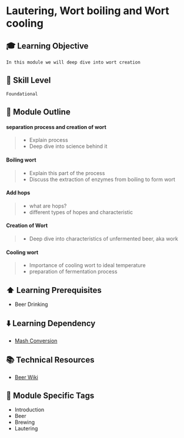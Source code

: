 # Lautering, Wort boiling and Wort cooling

## 🎓 Learning Objective

`In this module we will deep dive into wort creation`

## 📌 Skill Level

`Foundational`

## 📖 Module Outline
#### separation process and creation of wort
> - Explain process
> - Deep dive into science behind it
#### Boiling wort 
> - Explain this part of the process 
> - Discuss the extraction of enzymes from boiling to form wort

#### Add hops
> - what are hops?
> - different types of hopes and characteristic 
#### Creation of Wort
> - Deep dive into characteristics of unfermented beer, aka work
#### Cooling wort
> - Importance of cooling wort to ideal temperature 
> - preparation of fermentation process 



## ⬆️ Learning Prerequisites

* Beer Drinking


## ⬇️ Learning Dependency

- [Mash Conversion](../mash-conversion)

## 📚 Technical Resources

* [Beer Wiki](https://en.wikipedia.org/wiki/Beer)

## 📣 Module Specific Tags

* Introduction 
* Beer
* Brewing
* Lautering


